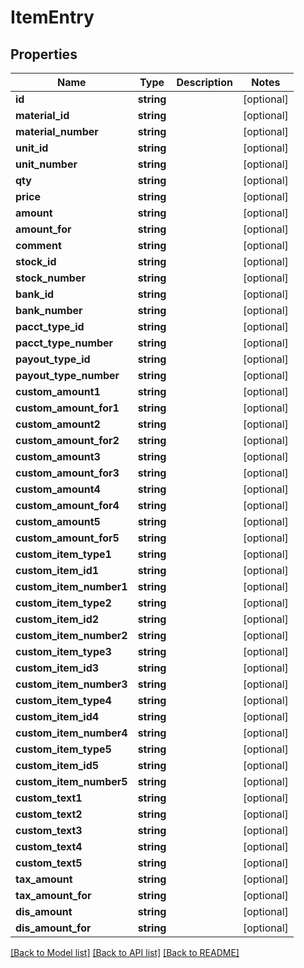 # ItemEntry

## Properties
Name | Type | Description | Notes
------------ | ------------- | ------------- | -------------
**id** | **string** |  | [optional] 
**material_id** | **string** |  | [optional] 
**material_number** | **string** |  | [optional] 
**unit_id** | **string** |  | [optional] 
**unit_number** | **string** |  | [optional] 
**qty** | **string** |  | [optional] 
**price** | **string** |  | [optional] 
**amount** | **string** |  | [optional] 
**amount_for** | **string** |  | [optional] 
**comment** | **string** |  | [optional] 
**stock_id** | **string** |  | [optional] 
**stock_number** | **string** |  | [optional] 
**bank_id** | **string** |  | [optional] 
**bank_number** | **string** |  | [optional] 
**pacct_type_id** | **string** |  | [optional] 
**pacct_type_number** | **string** |  | [optional] 
**payout_type_id** | **string** |  | [optional] 
**payout_type_number** | **string** |  | [optional] 
**custom_amount1** | **string** |  | [optional] 
**custom_amount_for1** | **string** |  | [optional] 
**custom_amount2** | **string** |  | [optional] 
**custom_amount_for2** | **string** |  | [optional] 
**custom_amount3** | **string** |  | [optional] 
**custom_amount_for3** | **string** |  | [optional] 
**custom_amount4** | **string** |  | [optional] 
**custom_amount_for4** | **string** |  | [optional] 
**custom_amount5** | **string** |  | [optional] 
**custom_amount_for5** | **string** |  | [optional] 
**custom_item_type1** | **string** |  | [optional] 
**custom_item_id1** | **string** |  | [optional] 
**custom_item_number1** | **string** |  | [optional] 
**custom_item_type2** | **string** |  | [optional] 
**custom_item_id2** | **string** |  | [optional] 
**custom_item_number2** | **string** |  | [optional] 
**custom_item_type3** | **string** |  | [optional] 
**custom_item_id3** | **string** |  | [optional] 
**custom_item_number3** | **string** |  | [optional] 
**custom_item_type4** | **string** |  | [optional] 
**custom_item_id4** | **string** |  | [optional] 
**custom_item_number4** | **string** |  | [optional] 
**custom_item_type5** | **string** |  | [optional] 
**custom_item_id5** | **string** |  | [optional] 
**custom_item_number5** | **string** |  | [optional] 
**custom_text1** | **string** |  | [optional] 
**custom_text2** | **string** |  | [optional] 
**custom_text3** | **string** |  | [optional] 
**custom_text4** | **string** |  | [optional] 
**custom_text5** | **string** |  | [optional] 
**tax_amount** | **string** |  | [optional] 
**tax_amount_for** | **string** |  | [optional] 
**dis_amount** | **string** |  | [optional] 
**dis_amount_for** | **string** |  | [optional] 

[[Back to Model list]](../README.md#documentation-for-models) [[Back to API list]](../README.md#documentation-for-api-endpoints) [[Back to README]](../README.md)


